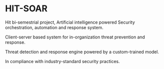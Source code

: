 # HIT-SOAR
Hit bi-semestrial project, Artificial intelligence powered Security orchestration, automation and response system.


Client-server based system for in-organization threat prevention and response.

Threat detection and response engine powered by a custom-trained model.

In compliance with industry-standard security practices.

